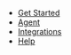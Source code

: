 - [Get Started](../get-started/)
- [Agent](../agent/)
- [Integrations](../integration/)
- [Help](../help)
